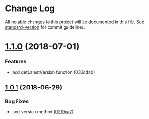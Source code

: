 # Change Log

All notable changes to this project will be documented in this file. See [standard-version](https://github.com/conventional-changelog/standard-version) for commit guidelines.

<a name="1.1.0"></a>
# [1.1.0](https://github.com/justerest/packages-parser/compare/v1.0.1...v1.1.0) (2018-07-01)


### Features

* add getLatestVersion function ([033cdab](https://github.com/justerest/packages-parser/commit/033cdab))



<a name="1.0.1"></a>
## [1.0.1](https://github.com/justerest/packages-parser/compare/v1.0.0...v1.0.1) (2018-06-29)


### Bug Fixes

* sort version method ([02f9ca7](https://github.com/justerest/packages-parser/commit/02f9ca7))
